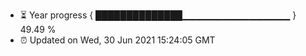 - ⏳ Year progress { ██████████████▁▁▁▁▁▁▁▁▁▁▁▁▁▁▁▁ } 49.49 %
- ⏰ Updated on Wed, 30 Jun 2021 15:24:05 GMT

